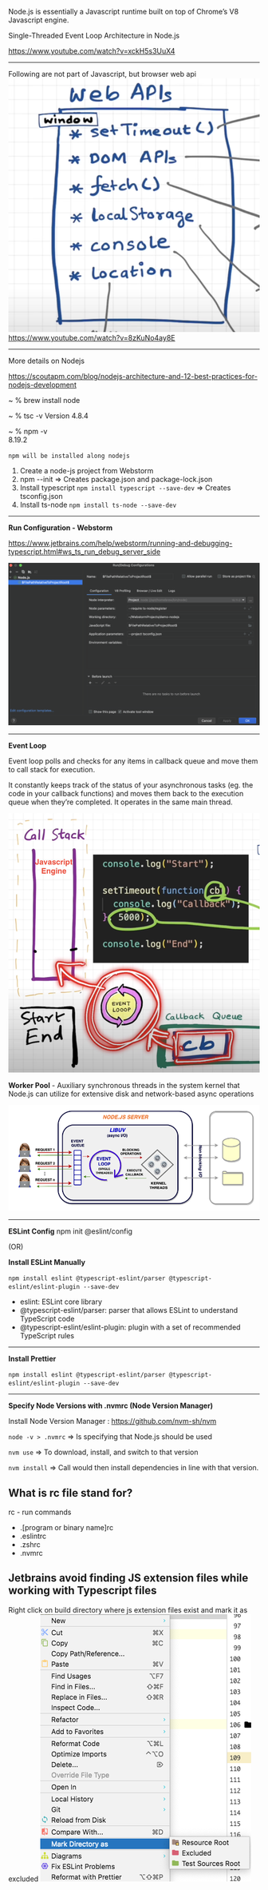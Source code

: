 Node.js is essentially a Javascript runtime built on top of Chrome’s V8 Javascript engine. 

Single-Threaded Event Loop Architecture in Node.js

https://www.youtube.com/watch?v=xckH5s3UuX4

***********************
Following are not part of Javascript, but browser web api
![web-api.png](resources/web-api.png)
https://www.youtube.com/watch?v=8zKuNo4ay8E
***********************
More details on Nodejs

https://scoutapm.com/blog/nodejs-architecture-and-12-best-practices-for-nodejs-development

~ % brew install node

 ~ % tsc -v
Version 4.8.4

 ~ % npm -v                        
8.19.2

`npm will be installed along nodejs`

1. Create a node-js project from Webstorm
2. npm --init => Creates package.json and package-lock.json
3. Install typescript  `npm install typescript --save-dev` => Creates tsconfig.json
4. Install ts-node `npm install ts-node --save-dev`

***********************
**Run Configuration - Webstorm**

https://www.jetbrains.com/help/webstorm/running-and-debugging-typescript.html#ws_ts_run_debug_server_side

![run-configuration.png](resources/run-configuration.png)
***********************

**Event Loop**

Event loop polls and checks for any items in callback queue and move them to call stack for execution.

It constantly keeps track of the status of your asynchronous tasks (eg. the code in your callback functions) and moves them back to the execution queue when they’re completed. It operates in the same main thread.

![Event Loop.png](resources/event-loop.png)

**Worker Pool** - Auxiliary synchronous threads in the system kernel that Node.js can utilize for extensive disk and network-based async operations


![node-js-arch.png](resources/nodejs-architeture.png)


********************
**ESLint Config**
npm init @eslint/config

(OR)

**Install ESLint Manually**

`npm install eslint @typescript-eslint/parser @typescript-eslint/eslint-plugin --save-dev`

* eslint: ESLint core library
* @typescript-eslint/parser: parser that allows ESLint to understand TypeScript code
* @typescript-eslint/eslint-plugin: plugin with a set of recommended TypeScript rules


*******************

**Install Prettier**

`npm install eslint @typescript-eslint/parser @typescript-eslint/eslint-plugin --save-dev`

*******************

**Specify Node Versions with .nvmrc (Node Version Manager)**

Install Node Version Manager :
https://github.com/nvm-sh/nvm


`node -v > .nvmrc` => Is specifying that Node.js <VERSION> should be used

`nvm use` => To download, install, and switch to that version

`nvm install` => Call would then install dependencies in line with that version.


## What is rc file stand for?
 
 rc - run commands
 
 * .[program or binary name]rc
 * .eslintrc
 * .zshrc
 * .nvmrc
 
## Jetbrains avoid finding JS extension files while working with Typescript files
 
 Right click on build directory where js extension files exist and mark it as excluded
 ![exclude-directory](resources/exclude-directory.png)
 

